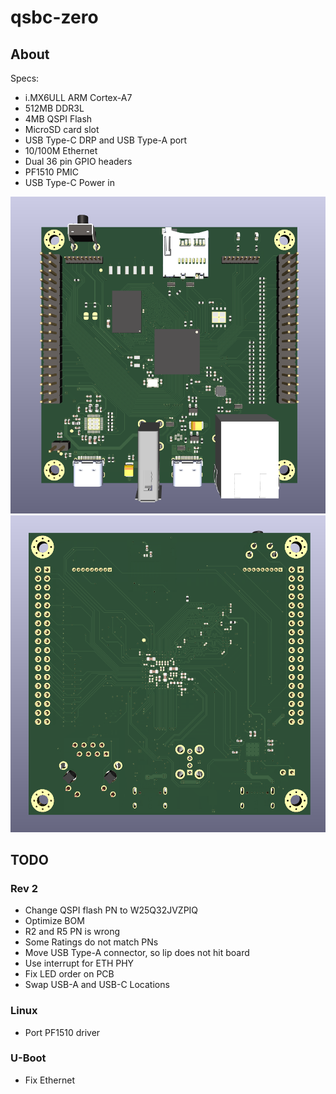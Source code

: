# qsbc-zero

## About

Specs:

- i.MX6ULL ARM Cortex-A7
- 512MB DDR3L
- 4MB QSPI Flash
- MicroSD card slot
- USB Type-C DRP and USB Type-A port
- 10/100M Ethernet
- Dual 36 pin GPIO headers
- PF1510 PMIC
- USB Type-C Power in

![](img/qsbc-zero_top.png)
![](img/qsbc-zero_bottom.png)


## TODO

### Rev 2
- Change QSPI flash PN to W25Q32JVZPIQ
- Optimize BOM
- R2 and R5 PN is wrong
- Some Ratings do not match PNs
- Move USB Type-A connector, so lip does not hit board
- Use interrupt for ETH PHY
- Fix LED order on PCB
- Swap USB-A and USB-C Locations

### Linux
- Port PF1510 driver

### U-Boot
- Fix Ethernet
